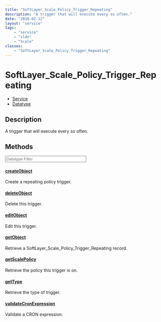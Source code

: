 ```yaml
---
title: "SoftLayer_Scale_Policy_Trigger_Repeating"
description: "A trigger that will execute every so often."
date: "2018-02-12"
layout: "service"
tags:
    - "service"
    - "sldn"
    - "Scale"
classes:
    - "SoftLayer_Scale_Policy_Trigger_Repeating"
---
```

# SoftLayer_Scale_Policy_Trigger_Repeating
<div id='service-datatype'>
    <ul id='sldn-reference-tabs'>
    <li id='service'> <a href='/reference/services/SoftLayer_Scale_Policy_Trigger_Repeating' >Service</a></li>    <li id='datatype'> <a href='/reference/datatypes/SoftLayer_Scale_Policy_Trigger_Repeating' >Datatype</a></li>
    </ul>
</div>

## Description
A trigger that will execute every so often.



        
<div id="properties" class="content service-content">

## Methods

<div class="view-filters">
    <div class="clearfix">
        <div class="search-input-box">
            <input placeholder="Datatype Filter" onkeyup="titleSearch(inputId='edit-combine', divId='method-div', elementClass='method-row')" 
                type="text" id="edit-combine" value="" size="30" maxlength="128" class="form-text">
        </div>
    </div>
</div>

#### [createObject](/reference/services/SoftLayer_Scale_Policy_Trigger_Repeating/createObject)
Create a repeating policy trigger.

#### [deleteObject](/reference/services/SoftLayer_Scale_Policy_Trigger_Repeating/deleteObject)
Delete this trigger.

#### [editObject](/reference/services/SoftLayer_Scale_Policy_Trigger_Repeating/editObject)
Edit this trigger.

#### [getObject](/reference/services/SoftLayer_Scale_Policy_Trigger_Repeating/getObject)
Retrieve a SoftLayer_Scale_Policy_Trigger_Repeating record.

#### [getScalePolicy](/reference/services/SoftLayer_Scale_Policy_Trigger_Repeating/getScalePolicy)
Retrieve the policy this trigger is on.

#### [getType](/reference/services/SoftLayer_Scale_Policy_Trigger_Repeating/getType)
Retrieve the type of trigger.

#### [validateCronExpression](/reference/services/SoftLayer_Scale_Policy_Trigger_Repeating/validateCronExpression)
Validate a CRON expression.

</div>

